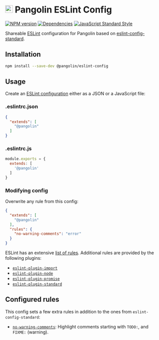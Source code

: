 # <img alt="" src="https://cdn.rawgit.com/pangolinjs/brand/master/icon/icon.svg" width="24"> Pangolin ESLint Config

[![NPM version][npm-image]][npm-url]
[![Dependencies][dependencies-image]][npm-url]
[![JavaScript Standard Style][standard-image]][standard-url]

Shareable [ESLint](https://eslint.org/) configuration for Pangolin based on
[eslint-config-standard](https://github.com/standard/eslint-config-standard).

## Installation

```bash
npm install --save-dev @pangolin/eslint-config
```

## Usage

Create an [ESLint configuration](https://eslint.org/docs/user-guide/configuring)
either as a JSON or a JavaScript file:

### .eslintrc.json

```json
{
  "extends": [
    "@pangolin"
  ]
}
```

### .eslintrc.js

```js
module.exports = {
  extends: [
    '@pangolin'
  ]
}
```

### Modifying config

Overwrite any rule from this config:

```json
{
  "extends": [
    "@pangolin"
  ],
  "rules": {
    "no-warning-comments": "error"
  }
}
```

ESLint has an extensive [list of rules](https://eslint.org/docs/rules/).
Additional rules are provided by the following plugins:

- [`eslint-plugin-import`](https://github.com/benmosher/eslint-plugin-import)
- [`eslint-plugin-node`](https://github.com/mysticatea/eslint-plugin-node)
- [`eslint-plugin-promise`](https://github.com/xjamundx/eslint-plugin-promise)
- [`eslint-plugin-standard`](https://github.com/standard/eslint-plugin-standard)

## Configured rules

This config sets a few extra rules in addition to the ones from `eslint-config-standard`:

- [`no-warning-comments`](https://eslint.org/docs/rules/no-warning-comments):
  Highlight comments starting with `TODO:`, and `FIXME:` (warning).

[npm-image]: https://img.shields.io/npm/v/@pangolin/eslint-config.svg?style=flat-square
[npm-url]: https://www.npmjs.com/package/@pangolin/eslint-config

[dependencies-image]: https://img.shields.io/david/pangolinjs/eslint-config.svg?style=flat-square

[standard-image]: https://img.shields.io/badge/code_style-standard-brightgreen.svg?style=flat-square
[standard-url]: https://standardjs.com
